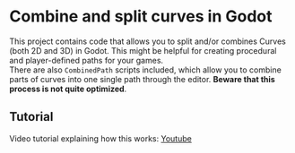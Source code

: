 # Combine and split curves in Godot

This project contains code that allows you to split and/or combines Curves (both 2D and 3D) in Godot. This might be helpful for creating procedural and player-defined paths for your games.   
There are also `CombinedPath` scripts included, which allow you to combine parts of curves into one single path through the editor. **Beware that this process is not quite optimized**.   

## Tutorial
Video tutorial explaining how this works: [Youtube](https://youtu.be/Q4BN9JcizGg)
